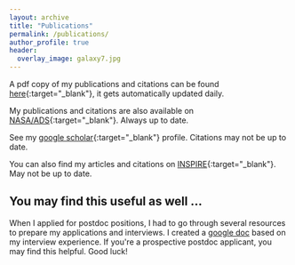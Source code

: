 ```yaml
---
layout: archive
title: "Publications"
permalink: /publications/
author_profile: true
header:
  overlay_image: galaxy7.jpg
---
```




A pdf copy of my publications and citations can be found [here](https://raw.githubusercontent.com/abhi0395/mycv/main-pdf/tex/pubs.pdf){:target="_blank"}, it gets automatically updated daily.

My publications and citations are also available on [NASA/ADS](https://ui.adsabs.harvard.edu/public-libraries/YPXGQEsNQg-zR9R9YBYFXw){:target="_blank"}. Always up to date.

See my [google scholar]({{site.author.googlescholar}}){:target="_blank"} profile. Citations may not be up to date.

You can also find my articles and citations on [INSPIRE](https://inspirehep.net/authors/2015737){:target="_blank"}. May not be up to date.


## You may find this useful as well ...

When I applied for postdoc positions, I had to go through several resources to prepare my applications and interviews. I created a [google doc](https://docs.google.com/document/d/1QyoYoTHRDnZkvOnQyiNHJFbBZZAJQuz0eGRmFUaH_74/edit?usp=sharing) based on my interview experience. If you're a prospective postdoc applicant, you may find this helpful. Good luck!

